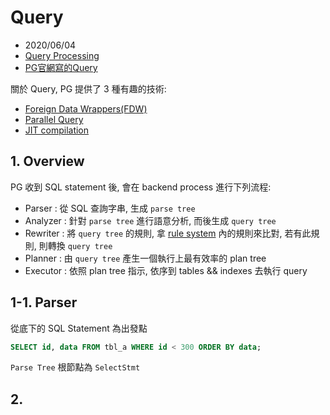 # Query

- 2020/06/04
- [Query Processing](http://www.interdb.jp/pg/pgsql03.html)
- [PG官網寫的Query](https://www.postgresql.org/docs/11/overview.html)

關於 Query, PG 提供了 3 種有趣的技術:

- [Foreign Data Wrappers(FDW)](https://www.postgresql.org/docs/11/fdwhandler.html)
- [Parallel Query](https://www.postgresql.org/docs/11/parallel-query.html)
- [JIT compilation](https://www.postgresql.org/docs/11/jit-reason.html)


## 1. Overview

PG 收到 SQL statement 後, 會在 backend process 進行下列流程:

- Parser   : 從 SQL 查詢字串, 生成 `parse tree`
- Analyzer : 針對 `parse tree` 進行語意分析, 而後生成 `query tree`
- Rewriter : 將 `query tree` 的規則, 拿 [rule system](https://www.postgresql.org/docs/11/rules.html) 內的規則來比對, 若有此規則, 則轉換 `query tree`
- Planner  : 由 `query tree` 產生一個執行上最有效率的 plan tree
- Executor : 依照 plan tree 指示, 依序到 tables && indexes 去執行 query


## 1-1. Parser

從底下的 SQL Statement 為出發點

```sql
SELECT id, data FROM tbl_a WHERE id < 300 ORDER BY data;
```

`Parse Tree` 根節點為 `SelectStmt`



## 2.
